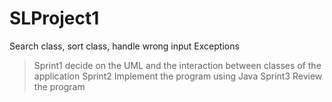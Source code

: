 # SLProject1

Search class,
sort class,
handle wrong input Exceptions




> Sprint1
decide on the UML and the interaction between classes of the application
> Sprint2
Implement the program using Java
> Sprint3
Review the program 


